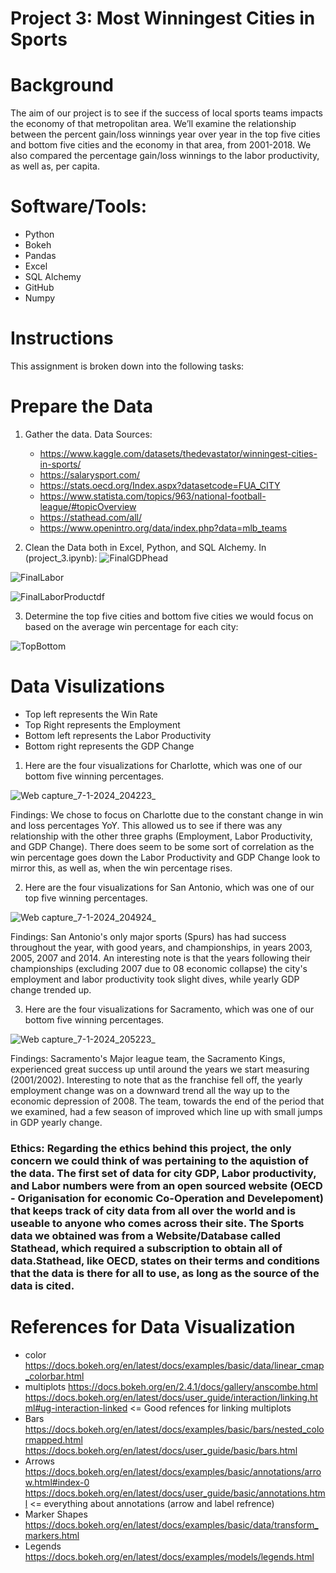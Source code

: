 #  Project 3: Most Winningest Cities in Sports

# Background
The aim of our project is to see if the success of local sports teams impacts the economy of that metropolitan area. We’ll examine the relationship between the percent gain/loss winnings year over year in the top five cities and bottom five cities and the economy in that area, from 2001-2018. We also compared the percentage gain/loss winnings to the labor productivity, as well as, per capita.

# Software/Tools:
* Python
* Bokeh
* Pandas
* Excel
* SQL Alchemy
* GitHub
* Numpy

# Instructions
This assignment is broken down into the following tasks:

# Prepare the Data
1. Gather the data. Data Sources:
   * https://www.kaggle.com/datasets/thedevastator/winningest-cities-in-sports/
   * https://salarysport.com/
   * https://stats.oecd.org/Index.aspx?datasetcode=FUA_CITY
   * https://www.statista.com/topics/963/national-football-league/#topicOverview
   * https://stathead.com/all/
   * https://www.openintro.org/data/index.php?data=mlb_teams 

2. Clean the Data both in Excel, Python, and SQL Alchemy.
In (project_3.ipynb):
![FinalGDPhead](https://github.com/MattySplatties/Project_3/assets/136475202/237cb0b5-8989-4f58-8d68-b8428ec3ad04)

![FinalLabor](https://github.com/MattySplatties/Project_3/assets/136475202/53b429a0-c996-448f-b1e3-7db60ff82547)

![FinalLaborProductdf](https://github.com/MattySplatties/Project_3/assets/136475202/963c2404-e621-45cc-9841-b242bb587484)

3. Determine the top five cities and bottom five cities we would focus on based on the average win percentage for each city:
   
![TopBottom](https://github.com/MattySplatties/Project_3/assets/136475202/1480ab35-15e8-4d88-8afc-78871d688873)

# Data Visulizations
   * Top left represents the Win Rate
   * Top Right represents the Employment
   * Bottom left represents the Labor Productivity
   * Bottom right represents the GDP Change
     
1. Here are the four visualizations for Charlotte, which was one of our bottom five winning percentages.

![Web capture_7-1-2024_204223_](https://github.com/MattySplatties/Project_3/assets/136475202/4a6a2d20-79fb-4041-9208-ad9cef02a274)

Findings: We chose to focus on Charlotte due to the constant change in win and loss percentages YoY. This allowed us to see if there was any relationship with the other three graphs (Employment, Labor Productivity, and GDP Change). There does seem to be some sort of correlation as the win percentage goes down the Labor Productivity and GDP Change look to mirror this, as well as, when the win percentage rises.
 
2. Here are the four visualizations for San Antonio, which was one of our top five winning percentages. 

![Web capture_7-1-2024_204924_](https://github.com/MattySplatties/Project_3/assets/101214487/510c36d2-bfaf-4a2d-99a9-86c6908df8e5)

Findings: San Antonio's only major sports (Spurs) has had success throughout the year, with good years, and championships, in years 2003, 2005, 2007 and 2014. An interesting note is that the years following their championships (excluding 2007 due to 08 economic collapse) the city's employment and labor productivity took slight dives, while yearly GDP change trended up.

3. Here are the four visualizations for Sacramento, which was one of our bottom five winning percentages.

![Web capture_7-1-2024_205223_](https://github.com/MattySplatties/Project_3/assets/101214487/3bdfaf56-6fa1-4bbc-b92b-00ffbdfd27d1)

Findings: Sacramento's Major league team, the Sacramento Kings, experienced great success up until around the years we start measuring (2001/2002). Interesting to note that as the franchise fell off, the yearly employment change was on a downward trend all the way up to the economic depression of 2008. The team, towards the end of the period that we examined, had a few season of improved which line up with small jumps in GDP yearly change. 

### Ethics: Regarding the ethics behind this project, the only concern we could think of was pertaining to the aquistion of the data. The first set of data for city GDP, Labor productivity, and Labor numbers were from an open sourced website (OECD - Origanisation for economic Co-Operation and Develepoment) that keeps track of city data from all over the world and is useable to anyone who comes across their site. The Sports data we obtained was from a Website/Database called Stathead, which required a subscription to obtain all of data.Stathead, like OECD, states on their terms and conditions that the data is there for all to use, as long as the source of the data is cited. 

# References for Data Visualization
* color https://docs.bokeh.org/en/latest/docs/examples/basic/data/linear_cmap_colorbar.html
* multiplots https://docs.bokeh.org/en/2.4.1/docs/gallery/anscombe.html https://docs.bokeh.org/en/latest/docs/user_guide/interaction/linking.html#ug-interaction-linked <= Good refences for linking multiplots
* Bars https://docs.bokeh.org/en/latest/docs/examples/basic/bars/nested_colormapped.html https://docs.bokeh.org/en/latest/docs/user_guide/basic/bars.html
* Arrows https://docs.bokeh.org/en/latest/docs/examples/basic/annotations/arrow.html#index-0 https://docs.bokeh.org/en/latest/docs/user_guide/basic/annotations.html <= everything about annotations (arrow and label refrence)
* Marker Shapes https://docs.bokeh.org/en/latest/docs/examples/basic/data/transform_markers.html
* Legends https://docs.bokeh.org/en/latest/docs/examples/models/legends.html
